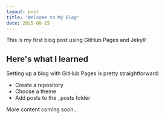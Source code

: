 ```yaml
---
layout: post
title: "Welcome to My Blog"
date: 2025-08-15
---
```


This is my first blog post using GitHub Pages and Jekyll!

## Here's what I learned

Setting up a blog with GitHub Pages is pretty straightforward:
- Create a repository
- Choose a theme
- Add posts to the _posts folder

More content coming soon...